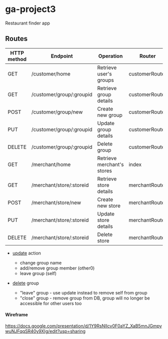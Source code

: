 # ga-project3
Restaurant finder app

## Routes
| HTTP method | Endpoint                      | Operation                   | Router         | Controller           | Controller Action | Payload |
|-------------|-------------------------------|-----------------------------|----------------|----------------------|-------------------|---------|
| GET         | /customer/home                | Retrieve user's groups      | customerRouter | customerController   | index             | no      |
| GET         | /customer/group/:groupid      | Retrieve group details      | customerRouter | groupsController     | show              | no      |
| POST        | /customer/group/new           | Create new group            | customerRouter | groupsController     | create            | yes     |
| PUT         | /customer/group/:groupid      | Update group details        | customerRouter | groupsController     | update            | yes     |
| DELETE      | /customer/group/:groupid      | Delete group                | customerRouter | groupsController     | delete            | no      |
| GET         | /merchant/home                | Retrieve merchant's stores  | index          | merchantController   | index             | no      |
| GET         | /merchant/store/:storeid      | Retrieve store details      | merchantRouter | storeController      | show              | no      |
| POST        | /merchant/store/new           | Create new store            | merchantRouter | storeController      | create            | no      |
| PUT         | /merchant/store/:storeid      | Update store details        | merchantRouter | storeController      | update            | -       |
| DELETE      | /merchant/store/:storeid      | Delete store                | merchantRouter | storeController      | delete            | -       |

* <u>update</u> action 
  * change group name
  * add/remove group member (other0)
  * leave group (self)

* <u>delete</u> group
  * "leave" group - use update instead to remove self from group
  * "close" group - remove group from DB, group will no longer be accessible for other users too


#### Wireframe
https://docs.google.com/presentation/d/1Y9RsNlIcv0F0aYZ_XaB5mnJGmpywuNJFqqSR40y9XIg/edit?usp=sharing
